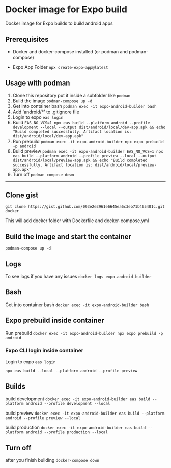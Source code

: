 # Docker image for Expo build

Docker image for Expo builds to build android apps

## Prerequisites

- Docker and docker-compose installed (or podman and podman-compose)

- Expo App Folder `npx create-expo-app@latest`

## Usage with podman

1. Clone this repository put it inside a subfolder like `podman`
2. Build the image `podman-compose up -d`
3. Get into container bash `podman exec -it expo-android-builder bash`
4. Add 'android/\*' to .gitignore file
5. Login to expo `eas login`
6. Build `EAS_NO_VCS=1 npx eas build --platform android --profile development --local --output dist/android/local/dev-app.apk && echo "Build completed successfully. Artifact location is: dist/android/local/dev-app.apk"`
7. Run prebuild `podman exec -it expo-android-builder npx expo prebuild -p android`
8. Build preview `podman exec -it expo-android-builder EAS_NO_VCS=1 npx eas build --platform android --profile preview --local --output dist/android/local/preview-app.apk && echo "Build completed successfully. Artifact location is: dist/android/local/preview-app.apk"`
9. Turn off `podman compose down`

---

## Clone gist

`git clone https://gist.github.com/093e2e3961e6645ea6c3eb71b465401c.git docker`

This will add docker folder with Dockerfile and docker-compose.yml

## Build the image and start the container

`podman-compose up -d`

## Logs

To see logs if you have any issues `docker logs expo-android-builder`

## Bash

Get into container bash `docker exec -it expo-android-builder bash`

## Expo prebuild inside container

Run prebuild `docker exec -it expo-android-builder npx expo prebuild -p android`

### Expo CLI login inside container

Login to expo `eas login`

`npx eas build --local --platform android --profile preview`

## Builds

build development `docker exec -it expo-android-builder eas build --platform android --profile development --local`

build preview `docker exec -it expo-android-builder eas build --platform android --profile preview --local`

build production `docker exec -it expo-android-builder eas build --platform android --profile production --local`

## Turn off

after you finish building `docker-compose down`
